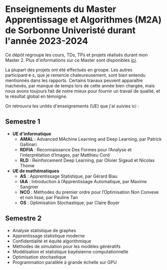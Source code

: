 # Enseignements du Master Apprentissage et Algorithmes (M2A) de Sorbonne Univeristé durant l'année 2023-2024

Ce dépôt regroupe les cours, TDs, TPs et projets réalisés durant mon Master 2. Plus d'informations sur ce Master sont disponibles [ici](https://m2a.lip6.fr/).

La plupart des projets ont été effectués en groupe. Les autres participant·e·s, que je remercie chaleureusement, sont bien entendu mentionnés dans les rapports. Certains travaux peuvent apparaître inachevés, par manque de temps lors de cette année bien chargée, mais nous avons toujours fait de notre mieux pour fournir un travail de qualité, et le résultat global en témoigne.

On retrouvra les unités d'enseignements (UE) que j'ai suivies ici :

## Semestre 1

- **UE d'informatique**
    - **AMAL** : Advanced MAchine Learning and Deep Learning, par Patrick Gallinari
    - **RDFIA** : Reconnaissance Des Formes pour l’Analyse et l’interprétation d’Images, par Matthieu Cord
    - **RLD** : Reinforcement Deep Learning, par Olivier Sigaud et Nicolas Thome
- **UE de mathématiques**
    - **AS** : Apprentissage Statistique, par Gérard Biau
    - **IAA** : Introduction à l’Apprentissage Automatique, par Maxime Sangnier
    - **NCO** : Méthodes du premier ordre pour l’Optimisation Non Convexe et non lisse, par Pauline Tan
    - **OS** : Optimisation Stochastique, par Claire Boyer

## Semestre 2

- Analyse statistique de graphes
- Apprentissage statistique moderne
- Confidentialité et équité algorithmique
- Méthodes de simulation pour les modèles génératifs
- Modélisation et statistique bayésienne computationnelle
- Optimisation stochastique
- Programmation parallèle à grande échelle sur GPU